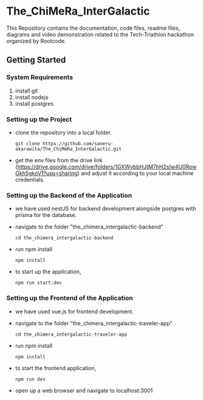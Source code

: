 # The_ChiMeRa_InterGalactic
This Repository contains the documentation, code files, readme files, diagrams and video demonstration related to the Tech-Triathlon hackathon organized by Rootcode.

## Getting Started

### System Requirements

1. install git
2. install nodejs
3. install postgres

### Setting up the Project
- clone the repository into a local folder.
    ```
    git clone https://github.com/saneru-akarawita/The_ChiMeRa_InterGalactic.git
    ```
- get the env files from the drive link (https://drive.google.com/drive/folders/1GXWybbHJtM7hH2sIw4U0RowGkh5gkoV1?usp=sharing) and adjust it according to your local machine credentials.

### Setting up the Backend of the Application

- we have used nestJS for backend development alongside postgres with prisma for the database. 

- navigate to the folder "the_chimera_intergalactic-backend"
    ```
    cd the_chimera_intergalactic-backend
    ```
- run npm install
    ```
    npm install
    ```
- to start up the application,
    ```
    npm run start:dev
    ```



### Setting up the Frontend of the Application

- we have used vue.js for frontend development. 

- navigate to the folder "the_chimera_intergalactic-traveler-app"
    ```
    cd the_chimera_intergalactic-traveler-app
    ```
- run npm install
    ```
    npm install
    ```
- to start the frontend application,
    ```
    npm run dev
    ```
- open up a web browser and navigate to localhost:3001
